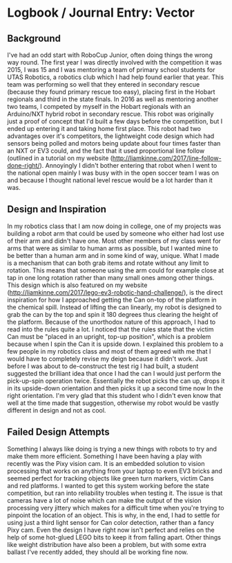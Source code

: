 # Logbook / Journal Entry: Vector

## Background
I've had an odd start with RoboCup Junior, often doing things the wrong way round. The first year I was directly involved with the competition it was 2015, I was 15 and I was mentoring a team of primary school students for UTAS Robotics, a robotics club which I had help found earlier that year. This team was performing so well that they entered in secondary rescue (because they found primary rescue too easy), placing first in the Hobart regionals and third in the state finals. In 2016 as well as mentoring another two teams, I competed by myself in the Hobart regionals with an Arduino/NXT hybrid robot in secondary rescue. This robot was originally just a proof of concept that I'd built a few days before the competition, but I ended up entering it and taking home first place. This robot had two advantages over it's competitors, the lightweight code design which had sensors being polled and motors being update about four times faster than an NXT or EV3 could, and the fact that it used proportional line follow (outlined in a tutorial on my website (http://liamkinne.com/2017/line-follow-done-right/). Annoyingly I didn't bother entering that robot when I went to the national open mainly I was busy with in the open soccer team I was on and because I thought national level rescue would be a lot harder than it was.

## Design and Inspiration
In my robotics class that I am now doing in college, one of my projects was building a robot arm that could be used by someone who either had lost use of their arm and didn't have one. Most other members of my class went for arms that were as similar to human arms as possible, but I wanted mine to be better than a human arm and in some kind of way, unique. What I made is a mechanism that can both grab items and rotate without any limit to rotation. This means that someone using the arm could for example close at tap in one long rotation rather than many small ones among other things. This design which is also featured on my website (http://liamkinne.com/2017/lego-ev3-robotic-hand-challenge/), is the direct inspiration for how I approached getting the Can on-top of the platform in the chemical spill. Instead of lifting the can linearly, my robot is designed to grab the can by the top and spin it 180 degrees thus clearing the height of the platform. Because of the unorthodox nature of this approach, I had to read into the rules quite a lot. I noticed that the rules state that the victim Can must be "placed in an upright, top-up position", which is a problem because when I spin the Can it is upside down. I explained this problem to a few people in my robotics class and most of them agreed with me that I would have to completely revise my deign because it didn't work. Just before I was about to de-construct the test rig I had built, a student suggested the brilliant idea that once I had the can I would just perform the pick-up-spin operation twice. Essentially the robot picks the can up, drops it in its upside-down orientation and then picks it up a second time now In the right orientation. I'm very glad that this student who I didn't even know that well at the time made that suggestion, otherwise my robot would be vastly different in design and not as cool.

## Failed Design Attempts
Something I always like doing is trying a new things with robots to try and make them more efficient. Something I have been having a play with recently was the Pixy vision cam. It is an embedded solution to vision processing that works on anything from your laptop to even EV3 bricks and seemed perfect for tracking objects like green turn markers, victim Cans and red platforms. I wanted to get this system working before the state competition, but ran into reliability troubles when testing it. The issue is that cameras have a lot of noise which can make the output of the vision processing very jittery which makes for a difficult time when you're trying to pinpoint the location of an object. This is why, in the end, I had to settle for using just a third light sensor for Can color detection, rather than a fancy Pixy cam. Even the design I have right now isn't perfect and relies on the help of some hot-glued LEGO bits to keep it from falling apart. Other things like weight distribution have also been a problem, but with some extra ballast I've recently added, they should all be working fine now.